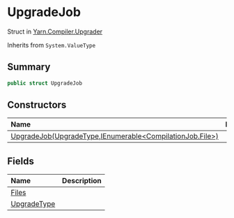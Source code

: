# UpgradeJob

Struct in [Yarn.Compiler.Upgrader](/api/csharp/yarn.compiler.upgrader.md)

Inherits from `System.ValueType`

## Summary



```csharp
public struct UpgradeJob
```

## Constructors

|Name|Description|
|:---|:---|
|[UpgradeJob(UpgradeType,IEnumerable<CompilationJob.File>)](/api/csharp/yarn.compiler.upgrader.upgradejob..ctor.md)||

## Fields

|Name|Description|
|:---|:---|
|[Files](/api/csharp/yarn.compiler.upgrader.upgradejob.files.md)||
|[UpgradeType](/api/csharp/yarn.compiler.upgrader.upgradejob.upgradetype.md)||

